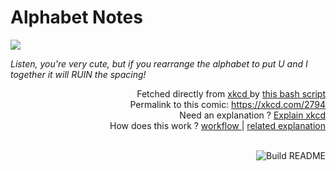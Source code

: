 # <b>Alphabet Notes</b>

[![](https://imgs.xkcd.com/comics/alphabet_notes.png)](https://xkcd.com/2794)

<i>Listen, you&#39;re very cute, but if you rearrange the alphabet to put U and I together it will RUIN the spacing!</i>

<div align="right">
  Fetched directly from
  <a href="https://xkcd.com">
    xkcd
  </a>
  by
  <a href="https://github.com/Vanille-N/Vanille-N/blob/master/fetch">
    this bash script
  </a>
</div>
<div align="right">
  Permalink to this comic:
  <a href="https://xkcd.com/2794">
    https://xkcd.com/2794
  </a>
</div>
<div align="right">
  Need an explanation ?
  <a href="https://www.explainxkcd.com/wiki/index.php/2794">
    Explain xkcd
  </a>
</div>
<div align="right">
  How does this work ?
  <a href="https://github.com/Vanille-N/Vanille-N/blob/master/.github/workflows/build.yml">
    workflow
  </a>
  |
  <a href="https://simonwillison.net/2020/Jul/10/self-updating-profile-readme/">
    related explanation
  </a>
</div><br>

<a href="https://github.com/Vanille-N/Vanille-N/actions"><img src="https://github.com/Vanille-N/Vanille-N/workflows/Build%20README/badge.svg" align="right" alt="Build README"></a>
